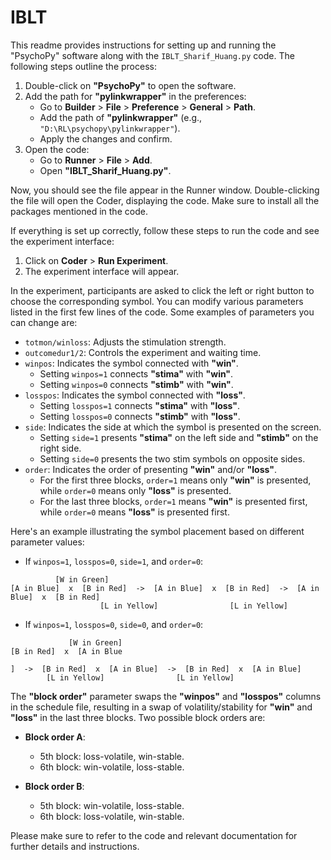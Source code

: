 # IBLT

This readme provides instructions for setting up and running the "PsychoPy" software along with the `IBLT_Sharif_Huang.py` code. The following steps outline the process:

1. Double-click on **"PsychoPy"** to open the software.
2. Add the path for **"pylinkwrapper"** in the preferences:
   - Go to **Builder** > **File** > **Preference** > **General** > **Path**.
   - Add the path of **"pylinkwrapper"** (e.g., `"D:\RL\psychopy\pylinkwrapper"`).
   - Apply the changes and confirm.
3. Open the code:
   - Go to **Runner** > **File** > **Add**.
   - Open **"IBLT_Sharif_Huang.py"**.
   
Now, you should see the file appear in the Runner window. Double-clicking the file will open the Coder, displaying the code. Make sure to install all the packages mentioned in the code.

If everything is set up correctly, follow these steps to run the code and see the experiment interface:

1. Click on **Coder** > **Run Experiment**.
2. The experiment interface will appear.

In the experiment, participants are asked to click the left or right button to choose the corresponding symbol. You can modify various parameters listed in the first few lines of the code. Some examples of parameters you can change are:

- `totmon/winloss`: Adjusts the stimulation strength.
- `outcomedur1/2`: Controls the experiment and waiting time.
- `winpos`: Indicates the symbol connected with **"win"**.
  - Setting `winpos=1` connects **"stima"** with **"win"**.
  - Setting `winpos=0` connects **"stimb"** with **"win"**.
- `losspos`: Indicates the symbol connected with **"loss"**.
  - Setting `losspos=1` connects **"stima"** with **"loss"**.
  - Setting `losspos=0` connects **"stimb"** with **"loss"**.
- `side`: Indicates the side at which the symbol is presented on the screen.
  - Setting `side=1` presents **"stima"** on the left side and **"stimb"** on the right side.
  - Setting `side=0` presents the two stim symbols on opposite sides.
- `order`: Indicates the order of presenting **"win"** and/or **"loss"**.
  - For the first three blocks, `order=1` means only **"win"** is presented, while `order=0` means only **"loss"** is presented.
  - For the last three blocks, `order=1` means **"win"** is presented first, while `order=0` means **"loss"** is presented first.

Here's an example illustrating the symbol placement based on different parameter values:

- If `winpos=1`, `losspos=0`, `side=1`, and `order=0`:

```
          [W in Green]
[A in Blue]  x  [B in Red]  ->  [A in Blue]  x  [B in Red]  ->  [A in Blue]  x  [B in Red]
                    [L in Yellow]                [L in Yellow]
```

- If `winpos=1`, `losspos=0`, `side=0`, and `order=0`:

```
             [W in Green]
[B in Red]  x  [A in Blue

]  ->  [B in Red]  x  [A in Blue]  ->  [B in Red]  x  [A in Blue]
        [L in Yellow]                [L in Yellow]
```

The **"block order"** parameter swaps the **"winpos"** and **"losspos"** columns in the schedule file, resulting in a swap of volatility/stability for **"win"** and **"loss"** in the last three blocks. Two possible block orders are:

- **Block order A**:
  - 5th block: loss-volatile, win-stable.
  - 6th block: win-volatile, loss-stable.
  
- **Block order B**:
  - 5th block: win-volatile, loss-stable.
  - 6th block: loss-volatile, win-stable.

Please make sure to refer to the code and relevant documentation for further details and instructions.